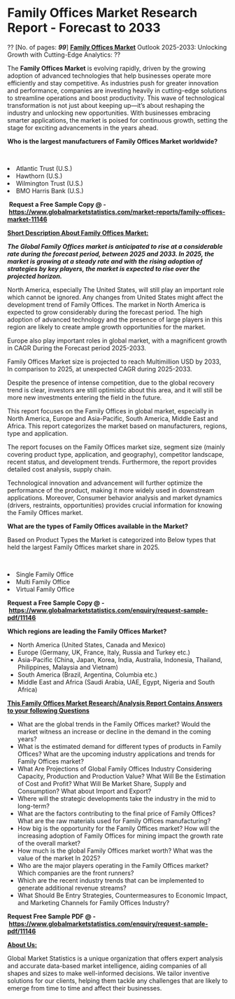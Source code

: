 <H1>Family Offices Market Research Report - Forecast to 2033</H1><p>?? [No. of pages:&nbsp;<strong><em>99</em></strong>]&nbsp;<strong><a href="https://www.globalmarketstatistics.com/market-reports/family-offices-market-11146">Family Offices&nbsp;Market</a></strong>&nbsp;Outlook 2025-2033: Unlocking Growth with Cutting-Edge Analytics: ??</p><p>The <strong>Family Offices Market</strong> is evolving rapidly, driven by the growing adoption of advanced technologies that help businesses operate more efficiently and stay competitive. As industries push for greater innovation and performance, companies are investing heavily in cutting-edge solutions to streamline operations and boost productivity. This wave of technological transformation is not just about keeping up&mdash;it&rsquo;s about reshaping the industry and unlocking new opportunities. With businesses embracing smarter applications, the market is poised for continuous growth, setting the stage for exciting advancements in the years ahead.</p><p><strong>Who is the largest manufacturers of Family Offices Market worldwide?</strong></p><p>&nbsp;<li>Atlantic Trust (U.S.)<li> Hawthorn (U.S.)<li> Wilmington Trust (U.S.)<li> BMO Harris Bank (U.S.)</p><p>&nbsp;<strong>Request a Free Sample Copy @ -&nbsp;<a href="https://www.globalmarketstatistics.com/market-reports/family-offices-market-11146">https://www.globalmarketstatistics.com/market-reports/family-offices-market-11146</a></strong></p><p><strong><u>Short Description About Family Offices Market:</u></strong></p><p><strong><em>The Global Family Offices market is anticipated to rise at a considerable rate during the forecast period, between 2025 and 2033. In 2025, the market is growing at a steady rate and with the rising adoption of strategies by key players, the market is expected to rise over the projected horizon.</em></strong></p><p>North America, especially The United States, will still play an important role which cannot be ignored. Any changes from United States might affect the development trend of Family Offices. The market in North America is expected to grow considerably during the forecast period. The high adoption of advanced technology and the presence of large players in this region are likely to create ample growth opportunities for the market.</p><p>Europe also play important roles in global market, with a magnificent growth in CAGR During the Forecast period 2025-2033.</p><p>Family Offices Market size is projected to reach Multimillion USD by 2033, In comparison to 2025, at unexpected CAGR during 2025-2033.</p><p>Despite the presence of intense competition, due to the global recovery trend is clear, investors are still optimistic about this area, and it will still be more new investments entering the field in the future.</p><p>This report focuses on the Family Offices in global market, especially in North America, Europe and Asia-Pacific, South America, Middle East and Africa. This report categorizes the market based on manufacturers, regions, type and application.</p><p>The report focuses on the Family Offices market size, segment size (mainly covering product type, application, and geography), competitor landscape, recent status, and development trends. Furthermore, the report provides detailed cost analysis, supply chain.</p><p>Technological innovation and advancement will further optimize the performance of the product, making it more widely used in downstream applications. Moreover, Consumer behavior analysis and market dynamics (drivers, restraints, opportunities) provides crucial information for knowing the Family Offices market.</p><p><strong>What are the types of Family Offices available in the Market?</strong></p><p>Based on Product Types the Market is categorized into Below types that held the largest Family Offices market share in 2025.</p><p>&nbsp;<li>Single Family Office<li> Multi Family Office<li> Virtual Family Office&nbsp;</p><p><strong>Request a Free Sample Copy @ -&nbsp;<a href="https://www.globalmarketstatistics.com/enquiry/request-sample-pdf/11146">https://www.globalmarketstatistics.com/enquiry/request-sample-pdf/11146</a></strong></p><p><strong>Which regions are leading the Family Offices Market?</strong></p><ul><li>North America (United States, Canada and Mexico)</li><li>Europe (Germany, UK, France, Italy, Russia and Turkey etc.)</li><li>Asia-Pacific (China, Japan, Korea, India, Australia, Indonesia, Thailand, Philippines, Malaysia and Vietnam)</li><li>South America (Brazil, Argentina, Columbia etc.)</li><li>Middle East and Africa (Saudi Arabia, UAE, Egypt, Nigeria and South Africa)</li></ul><p><strong><u>This Family Offices Market Research/Analysis Report Contains Answers to your following Questions</u></strong></p><ul><li>What are the global trends in the Family Offices market? Would the market witness an increase or decline in the demand in the coming years?</li><li>What is the estimated demand for different types of products in Family Offices? What are the upcoming industry applications and trends for Family Offices market?</li><li>What Are Projections of Global Family Offices Industry Considering Capacity, Production and Production Value? What Will Be the Estimation of Cost and Profit? What Will Be Market Share, Supply and Consumption? What about Import and Export?</li><li>Where will the strategic developments take the industry in the mid to long-term?</li><li>What are the factors contributing to the final price of Family Offices? What are the raw materials used for Family Offices manufacturing?</li><li>How big is the opportunity for the Family Offices market? How will the increasing adoption of Family Offices for mining impact the growth rate of the overall market?</li><li>How much is the global Family Offices market worth? What was the value of the market In 2025?</li><li>Who are the major players operating in the Family Offices market? Which companies are the front runners?</li><li>Which are the recent industry trends that can be implemented to generate additional revenue streams?</li><li>What Should Be Entry Strategies, Countermeasures to Economic Impact, and Marketing Channels for Family Offices Industry?</li></ul><p><strong>Request Free Sample PDF @ -&nbsp;<a href="https://www.globalmarketstatistics.com/enquiry/request-sample-pdf/11146">https://www.globalmarketstatistics.com/enquiry/request-sample-pdf/11146</a></strong></p><p><strong><u>About Us:</u></strong></p><p>Global Market Statistics&nbsp;is a unique organization that offers expert analysis and accurate data-based market intelligence, aiding companies of all shapes and sizes to make well-informed decisions. We tailor inventive solutions for our clients, helping them tackle any challenges that are likely to emerge from time to time and affect their businesses.</p>
